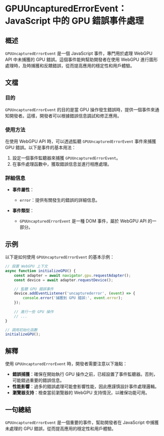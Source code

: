 <!--
Meta Description: # GPUUncapturedErrorEvent：JavaScript 中的 GPU 錯誤事件處理 ## 概述 `GPUUncapturedErrorEvent` 是一個 JavaScript 事件，專門用於處理 WebGPU API 中未捕獲的 GPU 錯誤。這個事件能夠幫助開發者在使用 Web...
Meta Keywords: gpu, gpuuncapturederrorevent, webgpu, javascript, api
-->

# GPUUncapturedErrorEvent：JavaScript 中的 GPU 錯誤事件處理

## 概述
`GPUUncapturedErrorEvent` 是一個 JavaScript 事件，專門用於處理 WebGPU API 中未捕獲的 GPU 錯誤。這個事件能夠幫助開發者在使用 WebGPU 進行圖形處理時，及時捕獲和反饋錯誤，從而提高應用的穩定性和用戶體驗。

## 文檔
### 目的
`GPUUncapturedErrorEvent` 的目的是當 GPU 操作發生錯誤時，提供一個事件來通知開發者。這樣，開發者可以根據錯誤信息調試和修正應用。

### 使用方法
在使用 WebGPU API 時，可以透過監聽 `GPUUncapturedErrorEvent` 事件來捕獲 GPU 錯誤。以下是事件的基本用法：

1. 設定一個事件監聽器來捕獲 `GPUUncapturedErrorEvent`。
2. 在事件處理函數中，獲取錯誤信息並進行相應處理。

### 詳細信息
- **事件屬性**：
  - `error`：提供有關發生的錯誤的詳細信息。
  
- **事件類型**：
  - `GPUUncapturedErrorEvent` 是一種 DOM 事件，屬於 WebGPU API 的一部分。

## 示例
以下是如何使用 `GPUUncapturedErrorEvent` 的基本示例：

```javascript
// 設置 WebGPU 上下文
async function initializeGPU() {
    const adapter = await navigator.gpu.requestAdapter();
    const device = await adapter.requestDevice();

    // 監聽 GPU 錯誤事件
    device.addEventListener('uncapturederror', (event) => {
        console.error('捕獲到 GPU 錯誤:', event.error);
    });
    
    // 進行一些 GPU 操作
    // ...
}

// 調用初始化函數
initializeGPU();
```

## 解釋
使用 `GPUUncapturedErrorEvent` 時，開發者需要注意以下幾點：

- **錯誤捕獲**：確保在開始執行 GPU 操作之前，已經設置了事件監聽器。否則，可能錯過重要的錯誤信息。
- **性能影響**：過多的錯誤處理可能會影響性能，因此應謹慎設計事件處理邏輯。
- **瀏覽器支持**：檢查當前瀏覽器的 WebGPU 支持情況，以確保功能可用。

## 一句總結
`GPUUncapturedErrorEvent` 是一個重要的事件，幫助開發者在 JavaScript 中捕獲未處理的 GPU 錯誤，從而提高應用的穩定性和用戶體驗。
